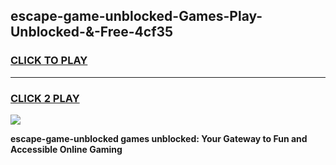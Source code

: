 
## escape-game-unblocked-Games-Play-Unblocked-&-Free-4cf35
<h3>
<a href="https://premium76.site?title=escape-game-unblocked&ref=24A">CLICK TO PLAY</a></h3>
<hr>

<h3>
<a href="https://premium76.site?title=escape-game-unblocked&ref=24A">CLICK 2 PLAY</a>
  
</h3>

<a href="https://premium76.site?title=escape-game-unblocked&ref=24A"><img src="https://clearcache.store/games.png"></a>


**escape-game-unblocked games unblocked: Your Gateway to Fun and Accessible Online Gaming**
